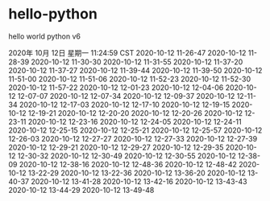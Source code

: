 # hello-python
hello world python
v6

2020年 10月 12日 星期一 11:24:59 CST
2020-10-12 11-26-47
2020-10-12 11-28-39
2020-10-12 11-30-30
2020-10-12 11-31-55
2020-10-12 11-37-20
2020-10-12 11-37-27
2020-10-12 11-39-44
2020-10-12 11-39-50
2020-10-12 11-51-00
2020-10-12 11-51-06
2020-10-12 11-52-23
2020-10-12 11-52-30
2020-10-12 11-57-22
2020-10-12 12-01-23
2020-10-12 12-04-06
2020-10-12 12-07-07
2020-10-12 12-07-34
2020-10-12 12-09-37
2020-10-12 12-11-34
2020-10-12 12-17-03
2020-10-12 12-17-10
2020-10-12 12-19-15
2020-10-12 12-19-21
2020-10-12 12-20-20
2020-10-12 12-20-26
2020-10-12 12-23-11
2020-10-12 12-23-16
2020-10-12 12-24-05
2020-10-12 12-24-11
2020-10-12 12-25-15
2020-10-12 12-25-21
2020-10-12 12-25-57
2020-10-12 12-26-03
2020-10-12 12-27-27
2020-10-12 12-27-33
2020-10-12 12-27-39
2020-10-12 12-29-21
2020-10-12 12-29-27
2020-10-12 12-29-35
2020-10-12 12-30-32
2020-10-12 12-30-49
2020-10-12 12-30-55
2020-10-12 12-38-09
2020-10-12 12-38-16
2020-10-12 12-48-36
2020-10-12 12-48-42
2020-10-12 13-22-29
2020-10-12 13-22-36
2020-10-12 13-36-20
2020-10-12 13-40-37
2020-10-12 13-41-28
2020-10-12 13-42-16
2020-10-12 13-43-43
2020-10-12 13-44-29
2020-10-12 13-49-48
